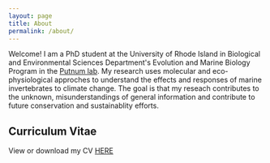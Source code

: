 ```yaml
---
layout: page
title: About
permalink: /about/
---
```

 Welcome! I am a PhD student at the University of Rhode Island in Biological and Environmental Sciences Department's Evolution and Marine Biology Program in the [Putnum lab](http://putnamlab.com/). My research uses molecular and eco-physiological approches to understand the effects and responses of marine invertebrates to climate change. The goal is that my reseach contributes to the unknown, misunderstandings of general information and contribute to future conservation and sustainablity efforts. 

## Curriculum Vitae
View or download my CV [HERE](file:///C:/Users/flo_f/OneDrive%20-%20University%20of%20Rhode%20Island/GitHub/GitHub/Flo_Putnam_Lab_Notebook/Florence_Putnam_Lab_Notebook/Curriculum%20Vitae%20(1).pdf)

 